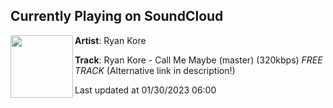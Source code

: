 ## Currently Playing on SoundCloud

[<img align="left" width="100" src="https://i1.sndcdn.com/artworks-000026433251-3wqo2g-t500x500.jpg">](https://soundcloud.com/ryankore/ryan-kore-call-me-maybe-master)

**Artist**: Ryan Kore 

**Track**: Ryan Kore - Call Me Maybe (master) (320kbps) *FREE TRACK* (Alternative link in description!)

Last updated at 01/30/2023 06:00
